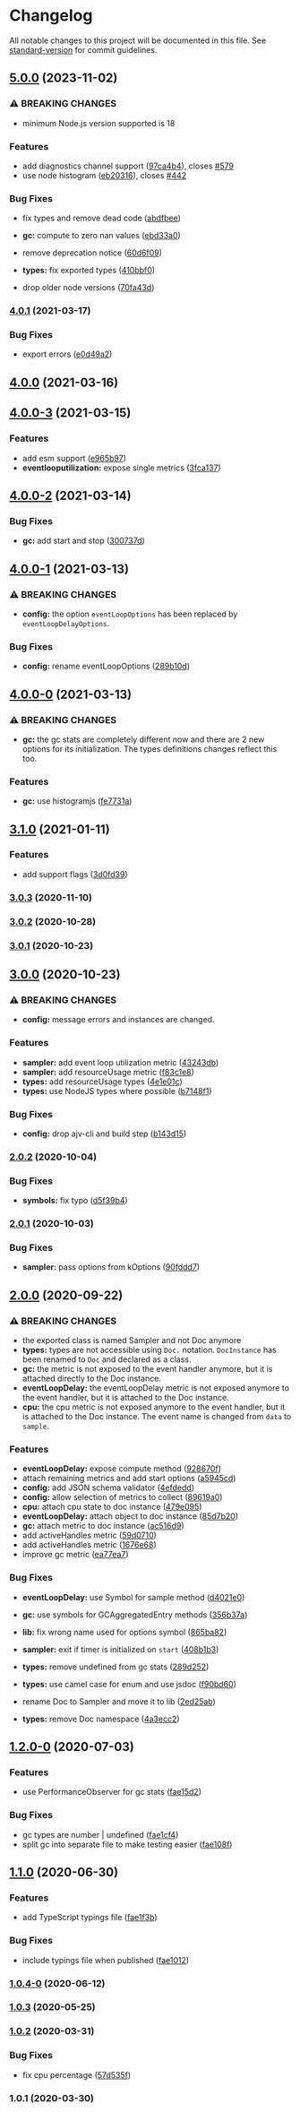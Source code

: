 # Changelog

All notable changes to this project will be documented in this file. See [standard-version](https://github.com/conventional-changelog/standard-version) for commit guidelines.

## [5.0.0](https://github.com/dnlup/doc/compare/v4.0.1...v5.0.0) (2023-11-02)


### ⚠ BREAKING CHANGES

* minimum Node.js version supported is 18

### Features

* add diagnostics channel support ([97ca4b4](https://github.com/dnlup/doc/commit/97ca4b4233934ecc90d9a06ae17102c44b474d4e)), closes [#579](https://github.com/dnlup/doc/issues/579)
* use node histogram ([eb20316](https://github.com/dnlup/doc/commit/eb20316d1e58e3cd4818b15756d6477ee0efb72a)), closes [#442](https://github.com/dnlup/doc/issues/442)


### Bug Fixes

* fix types and remove dead code ([abdfbee](https://github.com/dnlup/doc/commit/abdfbee551bc3cb8f16d7579275a2ce22741984d))
* **gc:** compute to zero nan values ([ebd33a0](https://github.com/dnlup/doc/commit/ebd33a00c164ef15b17af97e728ade48ca845274))
* remove deprecation notice ([60d6f09](https://github.com/dnlup/doc/commit/60d6f09eac7fb8002e285012f16ca329303f9265))
* **types:** fix exported types ([410bbf0](https://github.com/dnlup/doc/commit/410bbf0c19634a971316586e4ab460d9e9717125))


* drop older node versions ([70fa43d](https://github.com/dnlup/doc/commit/70fa43dc7fcaf84532a88f7b41403252ee3186c0))

### [4.0.1](https://github.com/dnlup/doc/compare/v4.0.0...v4.0.1) (2021-03-17)


### Bug Fixes

* export errors ([e0d49a2](https://github.com/dnlup/doc/commit/e0d49a210beb5e493ba49d9a787b02dbf1cceedd))

## [4.0.0](https://github.com/dnlup/doc/compare/v4.0.0-3...v4.0.0) (2021-03-16)

## [4.0.0-3](https://github.com/dnlup/doc/compare/v4.0.0-2...v4.0.0-3) (2021-03-15)


### Features

* add esm support ([e965b97](https://github.com/dnlup/doc/commit/e965b975052a23f0d473f470ea020f131a8861d7))
* **eventlooputilization:** expose single metrics ([3fca137](https://github.com/dnlup/doc/commit/3fca137d0e1af89d15cc0eaf37e93fadb96a1a2f))

## [4.0.0-2](https://github.com/dnlup/doc/compare/v4.0.0-1...v4.0.0-2) (2021-03-14)


### Bug Fixes

* **gc:** add start and stop ([300737d](https://github.com/dnlup/doc/commit/300737deca0036de6b4d566767241bae8c49e202))

## [4.0.0-1](https://github.com/dnlup/doc/compare/v4.0.0-0...v4.0.0-1) (2021-03-13)


### ⚠ BREAKING CHANGES

* **config:** the option `eventLoopOptions` has been replaced by
`eventLoopDelayOptions`.

### Bug Fixes

* **config:** rename eventLoopOptions ([289b10d](https://github.com/dnlup/doc/commit/289b10d666b0a00b3dac97aac8489134cbf9e7de))

## [4.0.0-0](https://github.com/dnlup/doc/compare/v3.1.0...v4.0.0-0) (2021-03-13)


### ⚠ BREAKING CHANGES

* **gc:** the gc stats are completely different now and there are 2 new options for its initialization. The types definitions changes reflect this too.

### Features

* **gc:** use histogramjs ([fe7731a](https://github.com/dnlup/doc/commit/fe7731a3c4e545bbf204aea857a3cbb19d6711d1))

## [3.1.0](https://github.com/dnlup/doc/compare/v3.0.3...v3.1.0) (2021-01-11)


### Features

* add support flags ([3d0fd39](https://github.com/dnlup/doc/commit/3d0fd396817fa1f06ddcfc161d2ac37dc0327121))

### [3.0.3](https://github.com/dnlup/doc/compare/v3.0.2...v3.0.3) (2020-11-10)

### [3.0.2](https://github.com/dnlup/doc/compare/v3.0.1...v3.0.2) (2020-10-28)

### [3.0.1](https://github.com/dnlup/doc/compare/v3.0.0...v3.0.1) (2020-10-23)

## [3.0.0](https://github.com/dnlup/doc/compare/v2.0.2...v3.0.0) (2020-10-23)


### ⚠ BREAKING CHANGES

* **config:** message errors and instances are changed.

### Features

* **sampler:** add event loop utilization metric ([43243db](https://github.com/dnlup/doc/commit/43243db33b6ee6b1c24da2f51489d3a5f072602f))
* **sampler:** add resourceUsage metric ([f83c1e8](https://github.com/dnlup/doc/commit/f83c1e885c0be448c1debeb68c4a46deac8b9a86))
* **types:** add resourceUsage types ([4e1e01c](https://github.com/dnlup/doc/commit/4e1e01ced353d9de0f70a5e58c862e84f38113c1))
* **types:** use NodeJS types where possible ([b7148f1](https://github.com/dnlup/doc/commit/b7148f1b8f573baa8792603efddfc89f383b8e07))


### Bug Fixes

* **config:** drop ajv-cli and build step ([b143d15](https://github.com/dnlup/doc/commit/b143d153b1df55d4e32770696491b2e7b5c31205))


### [2.0.2](https://github.com/dnlup/doc/compare/v2.0.1...v2.0.2) (2020-10-04)


### Bug Fixes

* **symbols:** fix typo ([d5f39b4](https://github.com/dnlup/doc/commit/d5f39b4f2d946c57200fda063da47e4e9c3cb5f7))

### [2.0.1](https://github.com/dnlup/doc/compare/v2.0.0...v2.0.1) (2020-10-03)


### Bug Fixes

* **sampler:** pass options from kOptions ([90fddd7](https://github.com/dnlup/doc/commit/90fddd765ff4163b21d8802923e26d415e6e1163))

## [2.0.0](https://github.com/dnlup/doc/compare/v1.2.0-0...v2.0.0) (2020-09-22)


### ⚠ BREAKING CHANGES

* the exported class is named Sampler and not Doc anymore
* **types:** types are not accessible using `Doc.` notation.
`DocInstance` has been renamed to `Doc` and declared as a class.
* **gc:** the metric is not exposed to the event handler anymore,
but it is attached directly to the Doc instance.
* **eventLoopDelay:** the eventLoopDelay metric is not exposed anymore to the
event handler, but it is attached to the Doc instance.
* **cpu:** the cpu metric is not exposed anymore to the
event handler, but it is attached to the Doc instance. The event name is
changed from `data` to `sample`.

### Features

* **eventLoopDelay:** expose compute method ([928670f](https://github.com/dnlup/doc/commit/928670f5a7f8989e62484d78fd18f80b1b135b3b))
* attach remaining metrics and add start options ([a5945cd](https://github.com/dnlup/doc/commit/a5945cd94202bc3ea31dbe55a9bb64e87036f5cd))
* **config:** add JSON schema validator ([4efdedd](https://github.com/dnlup/doc/commit/4efdeddf20be807f077d0336765c244b4e195a19))
* **config:** allow selection of metrics to collect ([89619a0](https://github.com/dnlup/doc/commit/89619a0c24e8099a373a97a524ea5cd2bcb3e608))
* **cpu:** attach cpu state to doc instance ([479e095](https://github.com/dnlup/doc/commit/479e09545a8a7fd7184196599b2c3f1174959d16))
* **eventLoopDelay:** attach object to doc instance ([85d7b20](https://github.com/dnlup/doc/commit/85d7b201ca93bcfd3f2dc54508f8d82935c2a81e))
* **gc:** attach metric to doc instance ([ac516d9](https://github.com/dnlup/doc/commit/ac516d9ada68ec018ba804201023b588f4da5c42))
* add activeHandles metric ([59d0710](https://github.com/dnlup/doc/commit/59d0710274c53960159a18521cf39c0c79a1cd56))
* add activeHandles metric ([1676e68](https://github.com/dnlup/doc/commit/1676e68335473629310b9c7f9e9e5281f89f9691))
* improve gc metric ([ea77ea7](https://github.com/dnlup/doc/commit/ea77ea7f0b8835b1fa05c67f0fcd576e005bdb7d))


### Bug Fixes

* **eventLoopDelay:** use Symbol for sample method ([d4021e0](https://github.com/dnlup/doc/commit/d4021e0d3b4a9115e8fb1b642c89111e0561fdda))
* **gc:** use symbols for GCAggregatedEntry methods ([356b37a](https://github.com/dnlup/doc/commit/356b37a18209fd555a6904f5e1f1dc1502a41e90))
* **lib:** fix wrong name used for options symbol ([865ba82](https://github.com/dnlup/doc/commit/865ba82a8b851f22c51108d90e3dde65ca25e3b9))
* **sampler:** exit if timer is initialized on `start` ([408b1b3](https://github.com/dnlup/doc/commit/408b1b3291e0803713978e5abc636732d0a98407))
* **types:** remove undefined from gc stats ([289d252](https://github.com/dnlup/doc/commit/289d252a8f51b8a148314cdf9178128a81894afd))
* **types:** use camel case for enum and use jsdoc ([f90bd60](https://github.com/dnlup/doc/commit/f90bd6065364b4126f1eb2d7c8fe7a88f2d005c7))


* rename Doc to Sampler and move it to lib ([2ed25ab](https://github.com/dnlup/doc/commit/2ed25ab940e35f55d2a3aad70ad92bf7b4affe5d))
* **types:** remove Doc namespace ([4a3ecc2](https://github.com/dnlup/doc/commit/4a3ecc2c568a281c33e90fe3083750e884265fc1))

## [1.2.0-0](https://github.com/dnlup/doc/compare/v1.1.0...v1.2.0-0) (2020-07-03)


### Features

* use PerformanceObserver for gc stats ([fae15d2](https://github.com/dnlup/doc/commit/fae15d27ec041173ab709a707c5cce2d7740562d))


### Bug Fixes

* gc types are number | undefined ([fae1cf4](https://github.com/dnlup/doc/commit/fae1cf4a4ff6ca32f0cc4771265564156954a65e))
* split gc into separate file to make testing easier ([fae108f](https://github.com/dnlup/doc/commit/fae108f0a528015efeaf78ab42c60c247a36e0b9))

## [1.1.0](https://github.com/dnlup/doc/compare/v1.0.4-0...v1.1.0) (2020-06-30)


### Features

* add TypeScript typings file ([fae1f3b](https://github.com/dnlup/doc/commit/fae1f3bf5429881b416fd52ddeddf2a91dee52f6))


### Bug Fixes

* include typings file when published ([fae1012](https://github.com/dnlup/doc/commit/fae1012cbc7629ca0310e0a551c2c9f86036d41e))

### [1.0.4-0](https://github.com/dnlup/doc/compare/v1.0.3...v1.0.4-0) (2020-06-12)

### [1.0.3](https://github.com/dnlup/doc/compare/v1.0.2...v1.0.3) (2020-05-25)

### [1.0.2](https://github.com/dnlup/doc/compare/v1.0.1...v1.0.2) (2020-03-31)


### Bug Fixes

* fix cpu percentage ([57d535f](https://github.com/dnlup/doc/commit/57d535f3d28e27383a0cb55d936856d346a8bfd3))

### 1.0.1 (2020-03-30)
